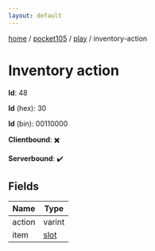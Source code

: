```yaml
---
layout: default
---
```


[home](/)  /  [pocket105](/protocol/pocket105)  /  [play](/protocol/pocket105/play)  /  inventory-action

# Inventory action

**Id**: 48

**Id** (hex): 30

**Id** (bin): 00110000

**Clientbound**: ✖️

**Serverbound**: ✔️

## Fields

Name | Type
---|---
action | varint
item | [slot](/protocol/pocket105/types/slot)

